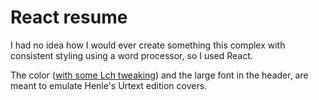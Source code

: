 # React resume

I had no idea how I would ever create something this complex with consistent styling using a word processor, so I used React.

The color ([with some Lch tweaking](http://davidjohnstone.net/pages/lch-lab-colour-gradient-picker)) and the large font in the header, are meant to emulate Henle's Urtext edition covers.
